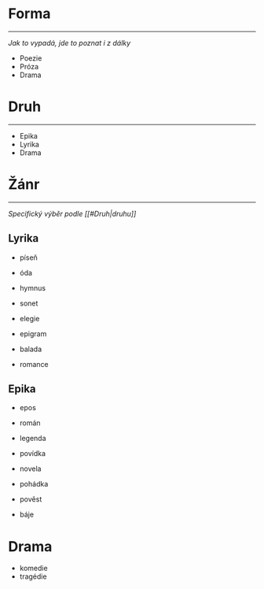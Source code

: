 # Forma
---
_Jak to vypadá, jde to poznat i z dálky_

- Poezie
- Próza
- Drama

# Druh
---
- Epika
- Lyrika
- Drama

# Žánr
---
_Specifický výběr podle [[#Druh|druhu]]_
## Lyrika
- píseň
- óda
- hymnus
- sonet
- elegie
- epigram

- balada
- romance

## Epika
- epos
- román
- legenda

- povídka
- novela
- pohádka

- pověst
- báje

# Drama
- komedie
- tragédie